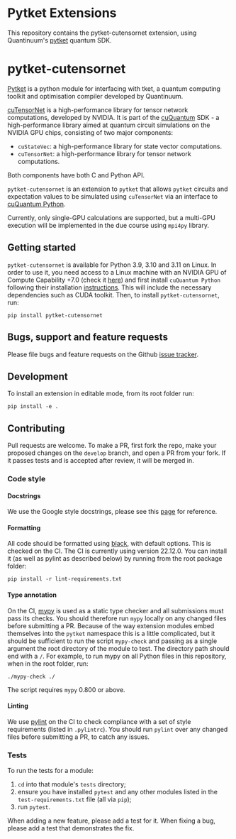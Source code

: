 # Pytket Extensions

This repository contains the pytket-cutensornet extension, using Quantinuum's
[pytket](https://cqcl.github.io/tket/pytket/api/index.html) quantum SDK.

# pytket-cutensornet

[Pytket](https://cqcl.github.io/tket/pytket/api/index.html) is a python module for interfacing
with tket, a quantum computing toolkit and optimisation compiler developed by Quantinuum.


[cuTensorNet](https://docs.nvidia.com/cuda/cuquantum/cutensornet/index.html) is a
high-performance library for tensor network computations, developed by NVIDIA.
It is part of the [cuQuantum](https://docs.nvidia.com/cuda/cuquantum/index.html) SDK -
a high-performance library aimed at quantum circuit simulations on the NVIDIA GPU chips,
consisting of two major components:
 - `cuStateVec`: a high-performance library for state vector computations.
 - `cuTensorNet`: a high-performance library for tensor network computations.

Both components have both C and Python API.

`pytket-cutensornet` is an extension to `pytket` that allows `pytket` circuits and
expectation values to be simulated using `cuTensorNet` via an interface to
[cuQuantum Python](https://docs.nvidia.com/cuda/cuquantum/latest/cutensornet/index.html>).

Currently, only single-GPU calculations are supported, but a multi-GPU execution will be
implemented in the due course using `mpi4py` library.

## Getting started

`pytket-cutensornet` is available for Python 3.9, 3.10 and 3.11 on Linux.
In order to use it, you need access to a Linux machine with an NVIDIA GPU of
Compute Capability +7.0 (check it [here](https://developer.nvidia.com/cuda-gpus>)) and first
install `cuQuantum Python` following their installation
[instructions](https://docs.nvidia.com/cuda/cuquantum/latest/python/README.html#installation>).
This will include the necessary dependencies such as CUDA toolkit. Then, to install
`pytket-cutensornet`, run:

```pip install pytket-cutensornet```

## Bugs, support and feature requests

Please file bugs and feature requests on the Github
[issue tracker](https://github.com/CQCL/pytket-cuquantum/issues).

## Development

To install an extension in editable mode, from its root folder run:

```shell
pip install -e .
```

## Contributing

Pull requests are welcome. To make a PR, first fork the repo, make your proposed
changes on the `develop` branch, and open a PR from your fork. If it passes
tests and is accepted after review, it will be merged in.

### Code style

#### Docstrings

We use the Google style docstrings, please see this 
[page](https://sphinxcontrib-napoleon.readthedocs.io/en/latest/example_google.html) for
reference.

#### Formatting

All code should be formatted using
[black](https://black.readthedocs.io/en/stable/), with default options. This is
checked on the CI. The CI is currently using version 22.12.0. You can install it
(as well as pylint as described below) by running from the root package folder:

```shell
pip install -r lint-requirements.txt
```

#### Type annotation

On the CI, [mypy](https://mypy.readthedocs.io/en/stable/) is used as a static
type checker and all submissions must pass its checks. You should therefore run
`mypy` locally on any changed files before submitting a PR. Because of the way
extension modules embed themselves into the `pytket` namespace this is a little
complicated, but it should be sufficient to run the script `mypy-check`
and passing as a single argument the root directory of the module to test. The directory
path should end with a `/`. For example, to run mypy on all Python files in this
repository, when in the root folder, run:

```shell
./mypy-check ./
```
The script requires `mypy` 0.800 or above.

#### Linting

We use [pylint](https://pypi.org/project/pylint/) on the CI to check compliance
with a set of style requirements (listed in `.pylintrc`). You should run
`pylint` over any changed files before submitting a PR, to catch any issues.

### Tests

To run the tests for a module:

1. `cd` into that module's `tests` directory;
2. ensure you have installed `pytest` and any other modules listed in
the `test-requirements.txt` file (all via `pip`);
3. run `pytest`.

When adding a new feature, please add a test for it. When fixing a bug, please
add a test that demonstrates the fix.
